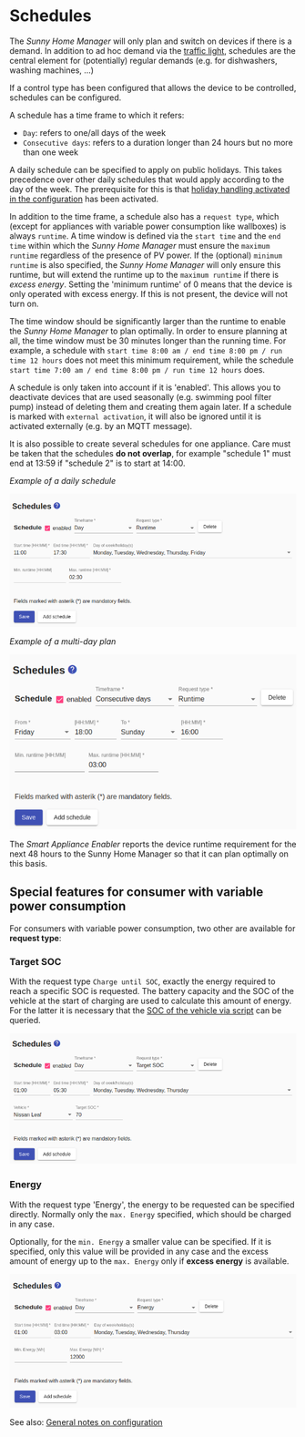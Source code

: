 # Schedules
The *Sunny Home Manager* will only plan and switch on devices if there is a demand. In addition to ad hoc demand via the [traffic light](Status_EN.md), schedules are the central element for (potentially) regular demands (e.g. for dishwashers, washing machines, ...)

If a control type has been configured that allows the device to be controlled, schedules can be configured.

A schedule has a time frame to which it refers:
- `Day`: refers to one/all days of the week
- `Consecutive days`: refers to a duration longer than 24 hours but no more than one week

A daily schedule can be specified to apply on public holidays.
This takes precedence over other daily schedules that would apply according to the day of the week. The prerequisite for this is that [holiday handling activated in the configuration](Settings_EN.md#user-content-holidays) has been activated.

In addition to the time frame, a schedule also has a `request type`, which (except for appliances with variable power consumption like wallboxes) is always `runtime`. A time window is defined via the `start time` and the `end time` within which the *Sunny Home Manager* must ensure the `maximum runtime` regardless of the presence of PV power. If the (optional) `minimum runtime` is also specified, the *Sunny Home Manager* will only ensure this runtime, but will extend the runtime up to the `maximum runtime` if there is *excess energy*. Setting the 'minimum runtime' of 0 means that the device is only operated with excess energy. If this is not present, the device will not turn on.

The time window should be significantly larger than the runtime to enable the *Sunny Home Manager* to plan optimally. In order to ensure planning at all, the time window must be 30 minutes longer than the running time. For example, a schedule with `start time 8:00 am / end time 8:00 pm / run time 12 hours` does not meet this minimum requirement, while the schedule `start time 7:00 am / end time 8:00 pm / run time 12 hours` does.

A schedule is only taken into account if it is 'enabled'. This allows you to deactivate devices that are used seasonally (e.g. swimming pool filter pump) instead of deleting them and creating them again later. If a schedule is marked with `external activation`, it will also be ignored until it is activated externally (e.g. by an MQTT message).

It is also possible to create several schedules for one appliance. Care must be taken that the schedules **do not overlap**, for example "schedule 1" must end at 13:59 if "schedule 2" is to start at 14:00.

_Example of a daily schedule_

![Schaltzeiten Tagesplan](../pics/fe/ScheduleDayRuntime_EN.png)

_Example of a multi-day plan_

![Schaltzeiten Mehrtagesplan](../pics/fe/ScheduleConsecutiveDaysRuntime_EN.png)

The *Smart Appliance Enabler* reports the device runtime requirement for the next 48 hours to the Sunny Home Manager so that it can plan optimally on this basis.

## Special features  for consumer with variable power consumption
For consumers with variable power consumption, two other are available for **request type**:

### Target SOC
With the request type `Charge until SOC`, exactly the energy required to reach a specific SOC is requested. The battery capacity and the SOC of the vehicle at the start of charging are used to calculate this amount of energy. For the latter it is necessary that the [SOC of the vehicle via script](soc/SOC_EN.md) can be queried.

![Requirement type SOC](../pics/fe/ScheduleDaySoc_EN.png)

### Energy
With the request type 'Energy', the energy to be requested can be specified directly. Normally only the `max. Energy` specified, which should be charged in any case.

Optionally, for the `min. Energy` a smaller value can be specified. If it is specified, only this value will be provided in any case and the excess amount of energy up to the `max. Energy` only if **excess energy** is available.

![Energy requirement type](../pics/fe/ScheduleDayEnergy_EN.png)

See also: [General notes on configuration](Configuration_EN.md)
